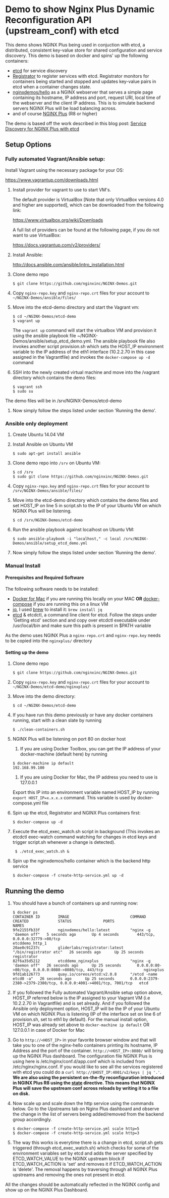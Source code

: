 # Demo to show Nginx Plus Dynamic Reconfiguration API (upstream_conf) with etcd

This demo shows NGINX Plus being used in conjuction with etcd, a distributed, consistent key-value store for shared configuration and service discovery. This demo is based on docker and spins'
up the following containers:

* [etcd](https://github.com/coreos/etcd) for service discovery
* [Registrator](https://github.com/gliderlabs/registrator) to register services with etcd. Registrator monitors for containers being started and stopped and updates key-value pairs in etcd when a container changes state.
* [nginxdemos/hello](https://hub.docker.com/r/nginxdemos/hello/) as a NGINX webserver that serves a simple page containing its hostname, IP address and port, request URI, local time of the webserver and the client IP address. This is to simulate backend servers NGINX Plus will be load balancing across.
* and of course [NGINX Plus](http://www.nginx.com/products) (R8 or higher)

The demo is based off the work described in this blog post: [Service Discovery for NGINX Plus with etcd](https://www.nginx.com/blog/service-discovery-nginx-plus-etcd/)
 
## Setup Options
### Fully automated Vagrant/Ansible setup:

Install Vagrant using the necessary package for your OS:

https://www.vagrantup.com/downloads.html

1. Install provider for vagrant to use to start VM's.  

     The default provider is VirtualBox [Note that only VirtualBox versions 4.0 and higher are supported], which can be downloaded from the following link:

     https://www.virtualbox.org/wiki/Downloads

     A full list of providers can be found at the following page, if you do not want to use VirtualBox:

     https://docs.vagrantup.com/v2/providers/

1. Install Ansible:

     http://docs.ansible.com/ansible/intro_installation.html

1. Clone demo repo

     ```$ git clone https://github.com/nginxinc/NGINX-Demos.git```

1. Copy ```nginx-repo.key``` and ```nginx-repo.crt``` files for your account to ```~/NGINX-Demos/ansible/files/```

1. Move into the etcd-demo directory and start the Vagrant vm:

     ```
     $ cd ~/NGINX-Demos/etcd-demo
     $ vagrant up
     ```
     The ```vagrant up``` command will start the virtualbox VM and provision it using the ansible playbook file ~/NGINX-Demos/ansible/setup_etcd_demo.yml. The ansible playbook file also invokes another script provision.sh which sets the HOST_IP environment variable to the IP address of the eth1 interface (10.2.2.70 in this case assigned in the Vagrantfile) and invokes the ```docker-compose up -d``` command

1. SSH into the newly created virtual machine and move into the /vagrant directory which contains the demo files:

     ```
     $ vagrant ssh
     $ sudo su
     ```
The demo files will be in /srv/NGINX-Demos/etcd-demo

1. Now simply follow the steps listed under section 'Running the demo'.


### Ansible only deployment

1. Create Ubuntu 14.04 VM

1. Install Ansible on Ubuntu VM

     ```
     $ sudo apt-get install ansible
     ```

1. Clone demo repo into ```/srv``` on Ubuntu VM:

     ```
     $ cd /srv
     $ sudo git clone https://github.com/nginxinc/NGINX-Demos.git
     ```

1. Copy ```nginx-repo.key``` and ```nginx-repo.crt``` files for your account to ```/srv/NGINX-Demos/ansible/files/```

1. Move into the etcd-demo directory which contains the demo files and set HOST_IP on line 5 in script.sh to the IP of your Ubuntu VM on which NGINX Plus will be listening.
     ```
     $ cd /srv/NGINX-Demos/etcd-demo
     ```

1. Run the ansible playbook against localhost on Ubuntu VM:

     ```
     $ sudo ansible-playbook -i "localhost," -c local /srv/NGINX-Demos/ansible/setup_etcd_demo.yml
     ```

1. Now simply follow the steps listed under section 'Running the demo'.


### Manual Install

#### Prerequisites and Required Software

The following software needs to be installed:

* [Docker for Mac](https://www.docker.com/products/docker#/mac) if you are running this locally on your MAC **OR** [docker-compose](https://docs.docker.com/compose/install) if you are running this on a linux VM
* [jq](https://stedolan.github.io/jq/), I used [brew](http://brew.sh) to install it: `brew install jq`
* [etcd](https://github.com/coreos/etcd) & etcdctl, a command line client for etcd. Follow the steps under 'Getting etcd' section and and copy over etcdctl executable under /usr/local/bin and make sure this path is present in $PATH variable

As the demo uses NGINX Plus a `nginx-repo.crt` and `nginx-repo.key` needs to be copied into the `nginxplus/` directory

#### Setting up the demo

1. Clone demo repo

     ```$ git clone https://github.com/nginxinc/NGINX-Demos.git```

1. Copy ```nginx-repo.key``` and ```nginx-repo.crt``` files for your account to ```~/NGINX-Demos/etcd-demo/nginxplus/```

1. Move into the demo directory:

     ```
     $ cd ~/NGINX-Demos/etcd-demo
     ```
1. If you have run this demo previously or have any docker containers running, start with a clean slate by running
    ```
    $ ./clean-containers.sh
    ```

1. NGINX Plus will be listening on port 80 on docker host
     1. If you are using Docker Toolbox, you can get the IP address of your docker-machine (default here) by running 

     ```
     $ docker-machine ip default
     192.168.99.100
     ```
     1. If you are using Docker for Mac, the IP address you need to use is 127.0.0.1

   Export this IP into an environment variable named HOST_IP by running `export HOST_IP=x.x.x.x` command. This variable is used by docker-compose.yml file

1. Spin up the etcd, Registrator and NGINX Plus containers first: 

     ```
     $ docker-compose up -d
     ```

1. Execute the etcd_exec_watch.sh script in background (This invokes an etcdctl exec-watch command watching for changes in etcd keys and trigger script.sh whenever a change is detected).
    ```
     $ ./etcd_exec_watch.sh &
     ```

1. Spin up the nginxdemos/hello container which is the backend http service
     ```
     $ docker-compose -f create-http-service.yml up -d
     ```

## Running the demo

1. You should have a bunch of containers up and running now:
    ```
    $ docker ps
    CONTAINER ID        IMAGE                           COMMAND                  CREATED             STATUS              PORTS                                                                NAMES
    9fe2155fb33f        nginxdemos/hello:latest         "nginx -g 'daemon off"   5 seconds ago       Up 4 seconds        443/tcp, 0.0.0.0:32779->80/tcp                                       etcddemo_http_1
    20ae0c91237c        gliderlabs/registrator:latest   "/bin/registrator etc"   26 seconds ago      Up 25 seconds                                                                            registrator
    82f6a35d5212        etcddemo_nginxplus              "nginx -g 'daemon off"   26 seconds ago      Up 25 seconds       0.0.0.0:80->80/tcp, 0.0.0.0:8080->8080/tcp, 443/tcp                  nginxplus
    9fd1ab126773        quay.io/coreos/etcd:v2.0.8      "/etcd -name etcd0 -a"   26 seconds ago      Up 25 seconds       0.0.0.0:2379-2380->2379-2380/tcp, 0.0.0.0:4001->4001/tcp, 7001/tcp   etcd
    ```

1. If you followed the Fully automated Vagrant/Ansible setup option above, HOST_IP referred below is the IP assigned to your Vagrant VM (i.e 10.2.2.70 in Vagrantfile) and is set already. And if you followed the Ansible only deployment option, HOST_IP will be the IP of your Ubuntu VM on which NGINX Plus is listening (IP of the interface set on line 6 of provision.sh, set to eth1 by default). For the manual install option, HOST_IP was already set above to `docker-machine ip default` OR 127.0.0.1 in case of Docker for Mac

1. Go to `http://<HOST_IP>` in your favorite browser window and that will take you to one of the nginx-hello containers printing its hostname, IP Address and the port of the container. `http://<HOST_IP>:8080/` will bring up the NGINX Plus dashboard. The configuration file NGINX Plus is using here is /etc/nginx/conf.d/app.conf which is included from /etc/nginx/nginx.conf. If you would like to see all the services registered with etcd you could do a `curl http://$HOST_IP:4001/v2/keys | jq '.'`. **We are also using the persistent on-the-fly reconfiguration introduced in NGINX Plus R8 using the [state](http://nginx.org/en/docs/http/ngx_http_upstream_module.html#state) directive. This means that NGINX Plus will save the upstream conf across reloads by writing it to a file on disk.**

1. Now scale up and scale down the http service using the commands below. Go to the Upstreams tab on Nginx Plus dashboard and observe the change in the list of servers being added/removed from the backend group accordingly.
     ```
     $ docker-compose -f create-http-service.yml scale http=5
     $ docker-compose -f create-http-service.yml scale http=3
     ```

1. The way this works is everytime there is a change in etcd, script.sh gets triggered (through etcd_exec_watch.sh) which checks for some of the environment variables set by etcd and adds the server specified by ETCD_WATCH_VALUE to the NGINX upstream block if ETCD_WATCH_ACTION is 'set' and removes it if ETCD_WATCH_ACTION is 'delete'. The removal happens by traversing through all NGINX Plus upstreams and removing the ones not present in etcd.

All the changes should be automatically reflected in the NGINX config and show up on the NGINX Plus Dashboard.
